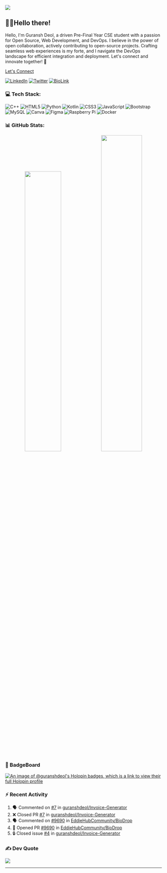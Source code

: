 [![](https://visitcount.itsvg.in/api?id=guranshdeol&icon=0&color=0)](https://visitcount.itsvg.in)
## 👋🏻Hello there! 

Hello, I'm Guransh Deol, a driven Pre-Final Year CSE student with a passion for Open Source, Web Development, and DevOps. I believe in the power of open collaboration, actively contributing to open-source projects. Crafting seamless web experiences is my forte, and I navigate the DevOps landscape for efficient integration and deployment. Let's connect and innovate together! 🚀

[Let's Connect](https://bio.link/guranshdeol)

[![LinkedIn](https://img.shields.io/badge/LinkedIn-%230077B5.svg?logo=linkedin&logoColor=white)](https://linkedin.com/in/guranshdeol) [![Twitter](https://img.shields.io/badge/Twitter-%231DA1F2.svg?logo=Twitter&logoColor=white)](https://twitter.com/guranshdeol) [![BioLink](https://img.shields.io/badge/BioLink-%230077B5.svg)](https://guranshdeol.bio.link)

### 💻 Tech Stack:
![C++](https://img.shields.io/badge/c++-%2300599C.svg?style=for-the-badge&logo=c%2B%2B&logoColor=white) ![HTML5](https://img.shields.io/badge/html5-%23E34F26.svg?style=for-the-badge&logo=html5&logoColor=white) ![Python](https://img.shields.io/badge/python-3670A0?style=for-the-badge&logo=python&logoColor=ffdd54) ![Kotlin](https://img.shields.io/badge/kotlin-%230095D5.svg?style=for-the-badge&logo=kotlin&logoColor=white) ![CSS3](https://img.shields.io/badge/css3-%231572B6.svg?style=for-the-badge&logo=css3&logoColor=white) ![JavaScript](https://img.shields.io/badge/javascript-%23323330.svg?style=for-the-badge&logo=javascript&logoColor=%23F7DF1E) ![Bootstrap](https://img.shields.io/badge/bootstrap-%23563D7C.svg?style=for-the-badge&logo=bootstrap&logoColor=white) ![MySQL](https://img.shields.io/badge/mysql-%2300f.svg?style=for-the-badge&logo=mysql&logoColor=white) ![Canva](https://img.shields.io/badge/Canva-%2300C4CC.svg?style=for-the-badge&logo=Canva&logoColor=white) 	![Figma](https://img.shields.io/badge/figma-%23F24E1E.svg?style=for-the-badge&logo=figma&logoColor=white)  ![Raspberry Pi](https://img.shields.io/badge/-RaspberryPi-C51A4A?style=for-the-badge&logo=Raspberry-Pi) ![Docker](https://img.shields.io/badge/docker-%230db7ed.svg?style=for-the-badge&logo=docker&logoColor=white)

### 📊 GitHub Stats:
<!--
![](https://github-readme-stats.vercel.app/api?username=guranshdeol&theme=dark&hide_border=false&include_all_commits=false&count_private=true)<br/>
![](https://github-readme-streak-stats.herokuapp.com/?user=guranshdeol&theme=dark&hide_border=false)<br/>
![](https://github-readme-stats.vercel.app/api/top-langs/?username=guranshdeol&theme=dark&hide_border=false&include_all_commits=false&count_private=false&layout=compact)
-->
<p align="center">
  <img width="48%" src="https://github-readme-stats.vercel.app/api?username=guranshdeol&show_icons=true&theme=tokyonight" />
  <img width="51%" src="https://github-readme-streak-stats.herokuapp.com/?user=guranshdeol&theme=tokyonight" />
</p>

### 📛 BadgeBoard
[![An image of @guranshdeol's Holopin badges, which is a link to view their full Holopin profile](https://holopin.me/guranshdeol)](https://holopin.io/@guranshdeol)





<!--## 🏆 GitHub Trophies
![](https://github-profile-trophy.vercel.app/?username=guranshdeol&theme=radical&no-frame=false&no-bg=false&margin-w=4)
-->
### :zap: Recent Activity
<!--START_SECTION:activity-->
1. 🗣 Commented on [#7](https://github.com/guranshdeol/Invoice-Generator/pull/7#issuecomment-1788497512) in [guranshdeol/Invoice-Generator](https://github.com/guranshdeol/Invoice-Generator)
2. ❌ Closed PR [#7](https://github.com/guranshdeol/Invoice-Generator/pull/7) in [guranshdeol/Invoice-Generator](https://github.com/guranshdeol/Invoice-Generator)
3. 🗣 Commented on [#9690](https://github.com/EddieHubCommunity/BioDrop/pull/9690#issuecomment-1786628775) in [EddieHubCommunity/BioDrop](https://github.com/EddieHubCommunity/BioDrop)
4. 💪 Opened PR [#9690](https://github.com/EddieHubCommunity/BioDrop/pull/9690) in [EddieHubCommunity/BioDrop](https://github.com/EddieHubCommunity/BioDrop)
5. 🔒 Closed issue [#4](https://github.com/guranshdeol/Invoice-Generator/issues/4) in [guranshdeol/Invoice-Generator](https://github.com/guranshdeol/Invoice-Generator)
<!--END_SECTION:activity-->

### ✍️ Dev Quote
![](https://quotes-github-readme.vercel.app/api?type=horizontal&theme=radical)

---




<!---
guranshdeol/guranshdeol is a ✨ special ✨ repository because its `README.md` (this file) appears on your GitHub profile.
You can click the Preview link to take a look at your changes.
--->
